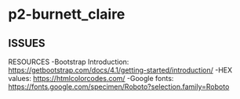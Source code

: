 # p2-burnett_claire


ISSUES
-




RESOURCES
-Bootstrap Introduction: https://getbootstrap.com/docs/4.1/getting-started/introduction/
-HEX values: https://htmlcolorcodes.com/
-Google fonts: https://fonts.google.com/specimen/Roboto?selection.family=Roboto

